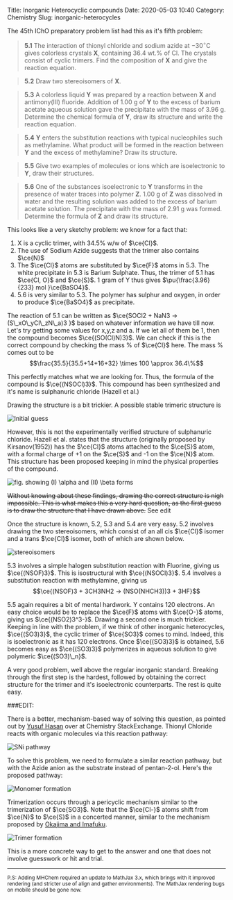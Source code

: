 Title: Inorganic Heterocyclic compounds 
Date: 2020-05-03 10:40 
Category: Chemistry
Slug: inorganic-heterocycles

The 45th IChO preparatory problem list had this as it's fifth problem:

> **5.1** The interaction of thionyl chloride and sodium azide at $-30^\circ \text{C}$ gives colorless crystals **X**, containing 36.4 wt.% of Cl. The crystals consist of cyclic trimers. Find the composition of **X** and give the reaction equation.

> **5.2** Draw two stereoisomers of **X**.

> **5.3** A colorless liquid **Y** was prepared by a reaction between **X** and antimony(III) fluoride. Addition of 1.00 g of **Y** to the excess of barium acetate aqueous solution gave the precipitate with the mass of 3.96 g. Determine the chemical formula of **Y**, draw its structure and write the reaction equation.

> **5.4** **Y** enters the substitution reactions with typical nucleophiles such as methylamine. What product will be formed in the reaction between **Y** and the excess of methylamine? Draw its structure.

> **5.5** Give two examples of molecules or ions which are isoelectronic to **Y**, draw their structures.

> **5.6** One of the substances isoelectronic to **Y** transforms in the presence of water traces into polymer **Z**. 1.00 g of **Z** was dissolved in water and the resulting solution was added to the excess of barium acetate solution. The precipitate with the mass of 2.91 g was formed. Determine the formula of **Z** and draw its structure.

This looks like a very sketchy problem: we know for a fact that:

1. X is a cyclic trimer, with 34.5% w/w of $\ce{Cl}$. 
2. The use of Sodium Azide suggests that the trimer also contains $\ce{N}$
3. The $\ce{Cl}$ atoms are substituted by $\ce{F}$ atoms in 5.3. The white precipitate in 5.3 is Barium Sulphate. Thus, the trimer of 5.1 has $\ce{Cl, O}$ and $\ce{S}$. 1 gram of Y thus gives $\pu{\frac{3.96}{233} mol }\ce{BaSO4}$. 
4. 5.6 is very similar to 5.3. The polymer has sulphur and oxygen, in order to produce $\ce{BaSO4}$ as precipitate.

The reaction of 5.1 can be written as $\ce{SOCl2 + NaN3 -> (S\_xO\_yCl\_zN\_a)3 }$ based on whatever information we have till now. Let's try getting some values for x,y,z and a. If we let all of them be 1, then the compound becomes $\ce{(SO(Cl)N)3}$. We can check if this is the correct compound by checking the mass % of $\ce{Cl}$ here. The mass % comes out to be
$$\frac{35.5}{35.5+14+16+32} \times 100 \approx 36.4\%$$

This perfectly matches what we are looking for. Thus, the formula of the compound is $\ce{(NSOCl)3}$. This compound has been synthesized and it's name is sulphanuric chloride (Hazell et al.)

Drawing the structure is a bit trickier. A possible stable trimeric structure is

![Initial guess]({static}res/X_1.png)

However, this is not the experimentally verified structure of sulphanuric chloride. Hazell et al. states that the structure (originally proposed by Kirsanov(1952)) has the $\ce{Cl}$ atoms attached to the $\ce{S}$ atom, with a formal charge of +1 on the $\ce{S}$ and -1 on the $\ce{N}$ atom. This structure has been proposed keeping in mind the physical properties of the compound.

![fig. showing (I) $\alpha$ and (II) $\beta$ forms]({static}res/X_2.png)

<del>Without knowing about these findings, drawing the correct structure is nigh impossible. This is what makes this a very hard question, as the first guess is to draw the structure that I have drawn above.</del> See edit

Once the structure is known, 5.2, 5.3 and 5.4 are very easy. 5.2 involves drawing the two stereoisomers, which consist of an all cis $\ce{Cl}$ isomer and a trans $\ce{Cl}$ isomer, both of which are shown below.

![stereoisomers]({static}res/X_3.png)

5.3 involves a simple halogen substitution reaction with Fluorine, giving us $\ce{(NSOF)3}$. This is isostructural with $\ce{(NSOCl)3}$. 5.4 involves a substitution reaction with methylamine, giving us $$\ce{(NSOF)3 + 3CH3NH2 -> (NSO(NHCH3))3 + 3HF}$$

5.5 again requires a bit of mental hardwork. Y contains 120 electrons. An easy choice would be to replace the $\ce{F}$ atoms with $\ce{O-}$ atoms, giving us $\ce{(NSO2)3^3-}$. Drawing a second one is much trickier. Keeping in line with the problem, if we think of other inorganic heterocycles, $\ce{(SO3)3}$, the cyclic trimer of $\ce{SO3}$ comes to mind. Indeed, this is isoelectronic as it has 120 electrons. Once $\ce{(SO3)3}$ is obtained, 5.6 becomes easy as $\ce{(SO3)3}$ polymerizes in aqueous solution to give polymeric $\ce{(SO3)\_n}$.

A very good problem, well above the regular inorganic standard. Breaking through the first step is the hardest, followed by obtaining the correct structure for the trimer and it's isoelectronic counterparts. The rest is quite easy.

###EDIT:

There is a better, mechanism-based way of solving this question, as pointed out by [Yusuf Hasan](https://chemistry.stackexchange.com/users/54655/yusuf-hasan) over at Chemistry StackExchange. Thionyl Chloride reacts with organic molecules via this reaction pathway:

![SNi pathway]({static}res/SNi.png)

To solve this problem, we need to formulate a similar reaction pathway, but with the Azide anion as the substrate instead of pentan-2-ol. Here's the proposed pathway:

![Monomer formation]({static}res/monomer.png)

Trimerization occurs through a pericyclic mechanism similar to the trimerization of $\ce{SO3}$. Note that the $\ce{Cl-}$ atoms shift from $\ce{N}$ to $\ce{S}$ in a concerted manner, similar to the mechanism proposed by [Okajima and Imafuku](https://www.researchgate.net/publication/11505683_Theoretical_Study_on_Chlorine_and_Hydrogen_Shift_in_Cycloheptatriene_and_Cyclopentadiene_Derivatives). 

![Trimer formation]({static}res/trimer.png)

This is a more concrete way to get to the answer and one that does not involve guesswork or hit and trial.

----------
<sup>P.S: Adding MHChem required an update to MathJax 3.x, which brings with it improved rendering (and stricter use of align and gather environments). The MathJax rendering bugs on mobile should be gone now.</sup>
